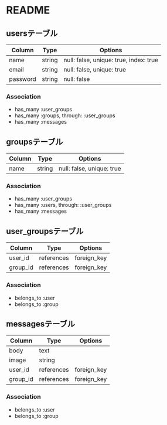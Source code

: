 # README

## usersテーブル

|Column|Type|Options|
|------|----|-------|
|name|string|null: false, unique: true, index: true|
|email|string|null: false, unique: true|
|password|string|null: false|

### Association
- has_many :user_groups
- has_many :groups, through: :user_groups
- has_many :messages


## groupsテーブル

|Column|Type|Options|
|------|----|-------|
|name|string|null: false, unique: true|

### Association
- has_many :user_groups
- has_many :users, through: :user_groups
- has_many :messages


## user_groupsテーブル

|Column|Type|Options|
|------|----|-------|
|user_id|references|foreign_key|
|group_id|references|foreign_key|

### Association
- belongs_to :user
- belongs_to :group


## messagesテーブル

|Column|Type|Options|
|------|----|-------|
|body|text||
|image|string||
|user_id|references|foreign_key|
|group_id|references|foreign_key|

### Association
- belongs_to :user
- belongs_to :group